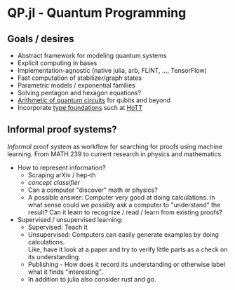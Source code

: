 # QP.jl - Quantum Programming



## Goals / desires
- Abstract framework for modeling quantum systems
- Explicit computing in bases 
- Implementation-agnostic (native julia, arb, FLINT, ..., TensorFlow)
- Fast computation of stabilizer/graph states 
- Parametric models / exponential families
- Solving pentagon and hexagon equations?
- [Arithmetic of quantum circuits](Arithmetic.md) for qubits and beyond
- Incorporate [type foundations](TypeFoundations.md) such at [HoTT](https://homotopytypetheory.org/)



## Informal proof systems?

*Informal* proof system as workflow for searching for proofs using machine learning.  From MATH 239 to current research in physics and mathematics.
- How to represent information?
  - Scraping arXiv / hep-th
  - *concept classifier* 
  - Can a computer "discover" math or physics?
  - A possible answer: Computer very good at doing calculations.  In what sense could we possibly ask a computer to "understand" the result?  Can it learn to recognize / read / learn from existing proofs?
- Supervised / unsupervised learning: 
  - Supervised: Teach it
  - Unsupervised: Computers can easily generate examples by doing calculations.   
 Like, have it look at a paper and try to verify little parts as a check on its understanding.  
  - Publishing - How does it record its understanding or otherwise label what it finds "interesting".
  - In addition to julia also consider rust and go.







